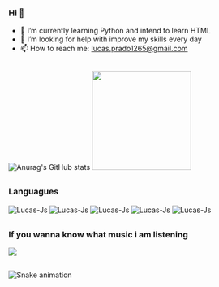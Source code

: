 ### Hi 👋


- 🌱 I’m currently learning Python and intend to learn HTML
- 🤔 I’m looking for help with improve my skills every day
- 📫 How to reach me: lucas.prado1265@gmail.com 

##

![Anurag's GitHub stats](https://github-readme-stats.vercel.app/api?username=lucasp1265&theme=omni&show_icons=true)
<img height="195em" src="https://github-readme-stats.vercel.app/api/top-langs/?username=lucasp1265&layout=compact&langs_count=7&theme=dracula"/>

##

### Languagues


<img align="center" alt="Lucas-Js" src="https://img.shields.io/badge/C-00599C?style=for-the-badge&logo=c&logoColor=white"> 
<img align="center" alt="Lucas-Js" src="https://img.shields.io/badge/C%2B%2B-00599C?style=for-the-badge&logo=c%2B%2B&logoColor=white"> 
<img align="center" alt="Lucas-Js" src="https://img.shields.io/badge/Java-ED8B00?style=for-the-badge&logo=java&logoColor=white"> 
<img align="center" alt="Lucas-Js" src="https://img.shields.io/badge/JavaScript-F7DF1E?style=for-the-badge&logo=javascript&logoColor=white"> 
<img align="center" alt="Lucas-Js" src="https://img.shields.io/badge/Elastic-FFFFFF?style=for-the-badge&logo=elastic&logoColor=black">


##

### If you wanna know what music i am listening

<a href="https://open.spotify.com/user/22thqqry36n657kxtfutsdnoi" target="_blank"><img src="https://img.shields.io/badge/Spotify-1ED760?&style=for-the-badge&logo=spotify&logoColor=white" target="_blank"></a>

##

![Snake animation](https://github.com/lucasp1265/lucasp1265/blob/output/github-contribution-grid-snake.svg)

